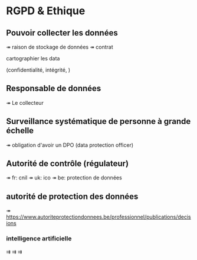 # RGPD & Ethique


## Pouvoir collecter les données
↠ raison de stockage de données
↠ contrat

cartographier les data

(confidentialité, intégrité, )

## Responsable de données
↠ Le collecteur

## Surveillance systématique de personne à grande échelle
↠ obligation d'avoir un DPO (data protection officer)

## Autorité de contrôle (régulateur)
↠ fr: cnil
↠ uk: ico
↠ be: protection de données



## autorité de protection des données
↠ https://www.autoriteprotectiondonnees.be/professionnel/publications/decisions


### intelligence artificielle
⇉ 
⇉ 
⇉ 